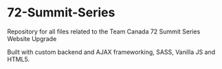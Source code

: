 # 72-Summit-Series

Repository for all files related to the Team Canada 72 Summit Series Website Upgrade

Built with custom backend and AJAX frameworking, SASS, Vanilla JS and HTML5.
